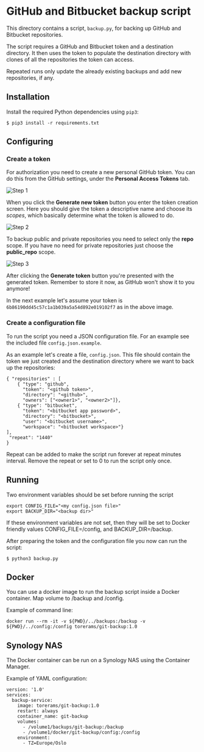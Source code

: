 # GitHub and Bitbucket backup script

This directory contains a script, `backup.py`, for backing up GitHub and Bitbucket repositories.

The script requires a GitHub and Bitbucket token and a destination directory. It then uses the token to populate the destination directory with clones of all the repositories the token can access.

Repeated runs only update the already existing backups and add new repositories, if any.

## Installation

Install the required Python dependencies using `pip3`:

```
$ pip3 install -r requirements.txt
```

## Configuring

### Create a token

For authorization you need to create a new personal GitHub token. You can do this from the GitHub settings, under the **Personal Access Tokens** tab.

![Step 1](images/new-token-1.png)

When you click the **Generate new token** button you enter the token creation screen. Here you should give the token a descriptive name and choose its *scopes*, which basically determine what the token is allowed to do.

![Step 2](images/new-token-2.png)

To backup public and private repositories you need to select only the **repo** scope. If you have no need for private repositories just choose the **public_repo** scope.

![Step 3](images/new-token-3.png)

After clicking the **Generate token** button you're presented with the generated token. Remember to store it now, as GitHub won't show it to you anymore!

In the next example let's assume your token is `6b86190dd45c57c1a1b039a5a54d892e019102f7` as in the above image.

### Create a configuration file

To run the script you need a JSON configuration file. For an example see the included file `config.json.example`.

As an example let's create a file, `config.json`. This file should contain the token we just created and the destination directory where we want to back up the repositories:

```
{ "repositories" : [
    { "type": "github",
      "token": "<github token>",
      "directory": "<github>",
      "owners": ["<owner1>", "<owner2>"]},
    { "type": "bitbucket",
      "token": "<bitbucket app password>",
      "directory": "<bitbucket>",
      "user": "<bitbucket username>",
      "workspace": "<bitbucket workspace>"}
],
 "repeat": "1440"
}
```

Repeat can be added to make the script run forever at repeat minutes interval.
Remove the repeat or set to 0 to run the script only once.

## Running

Two environment variables should be set before running the script

```
export CONFIG_FILE="<my config.json file>"
export BACKUP_DIR="<backup dir>"
```

If these environment variables are not set, then they will be set to Docker friendly
values CONFIG_FILE=/config, and BACKUP_DIR=/backup.

After preparing the token and the configuration file you now can run the script:

```
$ python3 backup.py
```

## Docker

You can use a docker image to run the backup script inside a Docker container.
Map volume to /backup and /config.

Example of command line:

```
docker run --rm -it -v ${PWD}/../backups:/backup -v ${PWD}/../config:/config torerams/git-backup:1.0
```

## Synology NAS

The Docker container can be run on a Synology NAS using the Container Manager.

Example of YAML configuration:

```
version: '1.0'
services:
  backup-service:
    image: torerams/git-backup:1.0
    restart: always
    container_name: git-backup
    volumes:
      - /volume1/backups/git-backup:/backup
      - /volume1/docker/git-backup/config:/config
    environment:
      - TZ=Europe/Oslo
```
